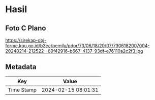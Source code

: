 # Hasil

## Foto C Plano

https://sirekap-obj-formc.kpu.go.id/b3ec/pemilu/pdpr/73/06/18/20/07/7306182007004-20240214-212522--89f42916-b667-4137-93df-e76110a2c2f3.jpg


## Metadata

| Key        | Value               |
| ---------- | ------------------- |
| Time Stamp | 2024-02-15 08:01:31 |



